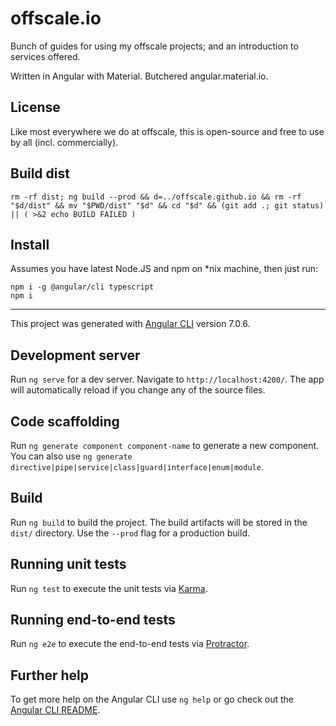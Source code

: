 offscale.io
===========
Bunch of guides for using my offscale projects; and an introduction to services offered.

Written in Angular with Material. Butchered angular.material.io.

## License
Like most everywhere we do at offscale, this is open-source and free to use by all (incl. commercially).

## Build dist

    rm -rf dist; ng build --prod && d=../offscale.github.io && rm -rf "$d/dist" && mv "$PWD/dist" "$d" && cd "$d" && (git add .; git status) || ( >&2 echo BUILD FAILED )

## Install

Assumes you have latest Node.JS and npm on *nix machine, then just run:

    npm i -g @angular/cli typescript
    npm i

---

This project was generated with [Angular CLI](https://github.com/angular/angular-cli) version 7.0.6.

## Development server

Run `ng serve` for a dev server. Navigate to `http://localhost:4200/`. The app will automatically reload if you change any of the source files.

## Code scaffolding

Run `ng generate component component-name` to generate a new component. You can also use `ng generate directive|pipe|service|class|guard|interface|enum|module`.

## Build

Run `ng build` to build the project. The build artifacts will be stored in the `dist/` directory. Use the `--prod` flag for a production build.

## Running unit tests

Run `ng test` to execute the unit tests via [Karma](https://karma-runner.github.io).

## Running end-to-end tests

Run `ng e2e` to execute the end-to-end tests via [Protractor](http://www.protractortest.org/).

## Further help

To get more help on the Angular CLI use `ng help` or go check out the [Angular CLI README](https://github.com/angular/angular-cli/blob/master/README.md).

